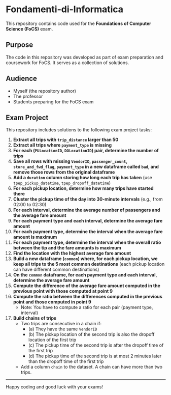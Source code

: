 # Fondamenti-di-Informatica

This repository contains code used for the **Foundations of Computer Science (FoCS)** exam.

## Purpose

The code in this repository was developed as part of exam preparation and coursework for FoCS. It serves as a collection of solutions.

## Audience

- Myself (the repository author)
- The professor
- Students preparing for the FoCS exam

## Exam Project

This repository includes solutions to the following exam project tasks:

1. **Extract all trips with `trip_distance` larger than 50**
2. **Extract all trips where `payment_type` is missing**
3. **For each (`PULocationID`, `DOLocationID`) pair, determine the number of trips**
4. **Save all rows with missing `VendorID`, `passenger_count`, `store_and_fwd_flag`, `payment_type` in a new dataframe called `bad`, and remove those rows from the original dataframe**
5. **Add a `duration` column storing how long each trip has taken** (use `tpep_pickup_datetime`, `tpep_dropoff_datetime`)
6. **For each pickup location, determine how many trips have started there**
7. **Cluster the pickup time of the day into 30-minute intervals** (e.g., from 02:00 to 02:30)
8. **For each interval, determine the average number of passengers and the average fare amount**
9. **For each payment type and each interval, determine the average fare amount**
10. **For each payment type, determine the interval when the average fare amount is maximum**
11. **For each payment type, determine the interval when the overall ratio between the tip and the fare amounts is maximum**
12. **Find the location with the highest average fare amount**
13. **Build a new dataframe (`common`) where, for each pickup location, we keep all trips to the 5 most common destinations** (each pickup location can have different common destinations)
14. **On the `common` dataframe, for each payment type and each interval, determine the average fare amount**
15. **Compute the difference of the average fare amount computed in the previous point with those computed at point 9**
16. **Compute the ratio between the differences computed in the previous point and those computed in point 9**
    - Note: You have to compute a ratio for each pair (payment type, interval)
17. **Build chains of trips**
    - Two trips are consecutive in a chain if:
        - (a) They have the same `VendorID`
        - (b) The pickup location of the second trip is also the dropoff location of the first trip
        - (c) The pickup time of the second trip is after the dropoff time of the first trip
        - (d) The pickup time of the second trip is at most 2 minutes later than the dropoff time of the first trip
    - Add a column `chain` to the dataset. A chain can have more than two trips.
---

Happy coding and good luck with your exams!
